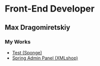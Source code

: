 # Front-End Developer


## Max Dragomiretskiy


### My Works
- [Test (Sponge)](https://maxdragomir.github.io/portfolio/sponge-test/index.html 'Test work')
- [Spring Admin Panel (XMLshop)](https://maxdragomir.github.io/portfolio/spring/index.html 'Test work')